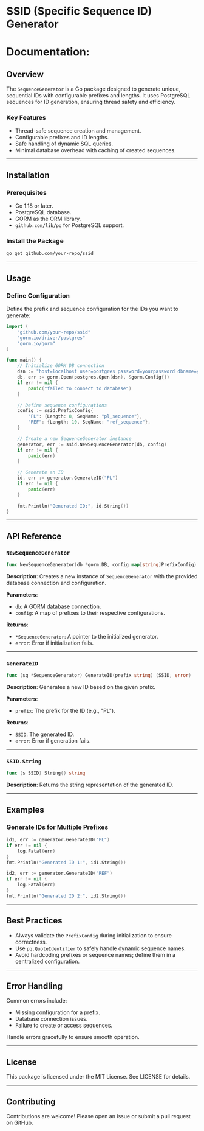 # SSID (Specific Sequence ID) Generator

# Documentation:

## Overview
The `SequenceGenerator` is a Go package designed to generate unique, sequential IDs with configurable prefixes and lengths. It uses PostgreSQL sequences for ID generation, ensuring thread safety and efficiency.

### Key Features
- Thread-safe sequence creation and management.
- Configurable prefixes and ID lengths.
- Safe handling of dynamic SQL queries.
- Minimal database overhead with caching of created sequences.

---

## Installation

### Prerequisites
- Go 1.18 or later.
- PostgreSQL database.
- GORM as the ORM library.
- `github.com/lib/pq` for PostgreSQL support.

### Install the Package
```bash
go get github.com/your-repo/ssid
```

---

## Usage

### Define Configuration
Define the prefix and sequence configuration for the IDs you want to generate:

```go
import (
	"github.com/your-repo/ssid"
	"gorm.io/driver/postgres"
	"gorm.io/gorm"
)

func main() {
	// Initialize GORM DB connection
	dsn := "host=localhost user=postgres password=yourpassword dbname=yourdb port=5432 sslmode=disable"
	db, err := gorm.Open(postgres.Open(dsn), &gorm.Config{})
	if err != nil {
		panic("failed to connect to database")
	}

	// Define sequence configurations
	config := ssid.PrefixConfig{
		"PL": {Length: 8, SeqName: "pl_sequence"},
		"REF": {Length: 10, SeqName: "ref_sequence"},
	}

	// Create a new SequenceGenerator instance
	generator, err := ssid.NewSequenceGenerator(db, config)
	if err != nil {
		panic(err)
	}

	// Generate an ID
	id, err := generator.GenerateID("PL")
	if err != nil {
		panic(err)
	}

	fmt.Println("Generated ID:", id.String())
}
```

---

## API Reference

### `NewSequenceGenerator`
```go
func NewSequenceGenerator(db *gorm.DB, config map[string]PrefixConfig) (*SequenceGenerator, error)
```
**Description**:
Creates a new instance of `SequenceGenerator` with the provided database connection and configuration.

**Parameters**:
- `db`: A GORM database connection.
- `config`: A map of prefixes to their respective configurations.

**Returns**:
- `*SequenceGenerator`: A pointer to the initialized generator.
- `error`: Error if initialization fails.

---

### `GenerateID`
```go
func (sg *SequenceGenerator) GenerateID(prefix string) (SSID, error)
```
**Description**:
Generates a new ID based on the given prefix.

**Parameters**:
- `prefix`: The prefix for the ID (e.g., "PL").

**Returns**:
- `SSID`: The generated ID.
- `error`: Error if generation fails.

---

### `SSID.String`
```go
func (s SSID) String() string
```
**Description**:
Returns the string representation of the generated ID.

---

## Examples

### Generate IDs for Multiple Prefixes
```go
id1, err := generator.GenerateID("PL")
if err != nil {
	log.Fatal(err)
}
fmt.Println("Generated ID 1:", id1.String())

id2, err := generator.GenerateID("REF")
if err != nil {
	log.Fatal(err)
}
fmt.Println("Generated ID 2:", id2.String())
```

---

## Best Practices
- Always validate the `PrefixConfig` during initialization to ensure correctness.
- Use `pq.QuoteIdentifier` to safely handle dynamic sequence names.
- Avoid hardcoding prefixes or sequence names; define them in a centralized configuration.

---

## Error Handling
Common errors include:
- Missing configuration for a prefix.
- Database connection issues.
- Failure to create or access sequences.

Handle errors gracefully to ensure smooth operation.

---

## License
This package is licensed under the MIT License. See LICENSE for details.

---

## Contributing
Contributions are welcome! Please open an issue or submit a pull request on GitHub.

